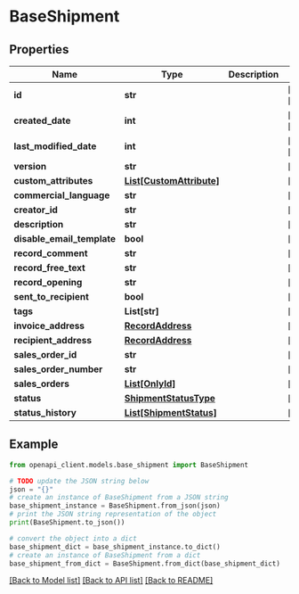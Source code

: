 # BaseShipment


## Properties

Name | Type | Description | Notes
------------ | ------------- | ------------- | -------------
**id** | **str** |  | [optional] [readonly] 
**created_date** | **int** |  | [optional] [readonly] 
**last_modified_date** | **int** |  | [optional] [readonly] 
**version** | **str** |  | [optional] 
**custom_attributes** | [**List[CustomAttribute]**](CustomAttribute.md) |  | [optional] 
**commercial_language** | **str** |  | [optional] 
**creator_id** | **str** |  | [optional] 
**description** | **str** |  | [optional] 
**disable_email_template** | **bool** |  | [optional] 
**record_comment** | **str** |  | [optional] 
**record_free_text** | **str** |  | [optional] 
**record_opening** | **str** |  | [optional] 
**sent_to_recipient** | **bool** |  | [optional] 
**tags** | **List[str]** |  | [optional] 
**invoice_address** | [**RecordAddress**](RecordAddress.md) |  | [optional] 
**recipient_address** | [**RecordAddress**](RecordAddress.md) |  | [optional] 
**sales_order_id** | **str** |  | [optional] 
**sales_order_number** | **str** |  | [optional] 
**sales_orders** | [**List[OnlyId]**](OnlyId.md) |  | [optional] 
**status** | [**ShipmentStatusType**](ShipmentStatusType.md) |  | [optional] 
**status_history** | [**List[ShipmentStatus]**](ShipmentStatus.md) |  | [optional] 

## Example

```python
from openapi_client.models.base_shipment import BaseShipment

# TODO update the JSON string below
json = "{}"
# create an instance of BaseShipment from a JSON string
base_shipment_instance = BaseShipment.from_json(json)
# print the JSON string representation of the object
print(BaseShipment.to_json())

# convert the object into a dict
base_shipment_dict = base_shipment_instance.to_dict()
# create an instance of BaseShipment from a dict
base_shipment_from_dict = BaseShipment.from_dict(base_shipment_dict)
```
[[Back to Model list]](../README.md#documentation-for-models) [[Back to API list]](../README.md#documentation-for-api-endpoints) [[Back to README]](../README.md)


